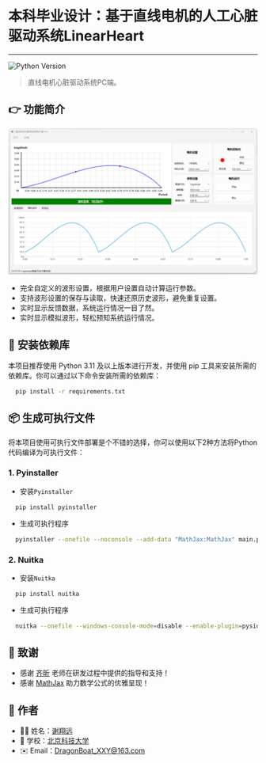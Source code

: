 # 本科毕业设计：基于直线电机的人工心脏驱动系统LinearHeart

---

![Python Version](https://img.shields.io/badge/python-%3E%3D%203.11-blue)

> 直线电机心脏驱动系统PC端。

## 👉 功能简介
<img src="Doc\UI.png" alt=""/>

- 完全自定义的波形设置，根据用户设置自动计算运行参数。
- 支持波形设置的保存与读取，快速还原历史波形，避免重复设置。
- 实时显示反馈数据，系统运行情况一目了然。
- 实时显示模拟波形，轻松预知系统运行情况。

## 🚀 安装依赖库
本项目推荐使用 Python 3.11 及以上版本进行开发，并使用 pip 工具来安装所需的依赖库。你可以通过以下命令安装所需的依赖库：
```bash
  pip install -r requirements.txt
```

## 📦 生成可执行文件
将本项目使用可执行文件部署是个不错的选择，你可以使用以下2种方法将Python代码编译为可执行文件：
### 1. Pyinstaller
- 安装`Pyinstaller`
```bash
  pip install pyinstaller
```
- 生成可执行程序
```bash
  pyinstaller --onefile --noconsole --add-data "MathJax:MathJax" main.py
```
### 2. Nuitka
- 安装`Nuitka`
```bash
  pip install nuitka
```
- 生成可执行程序
```bash
  nuitka --onefile --windows-console-mode=disable --enable-plugin=pyside6 --mingw64 --include-data-dir=MathJax=MathJax main.py
```

## 🙌 致谢
- 感谢 [齐昕](https://me.ustb.edu.cn/shiziduiwu/jiaoshixinxi/2022-03-24/530.html) 老师在研发过程中提供的指导和支持！
- 感谢 [MathJax](https://www.mathjax.org/) 助力数学公式的优雅呈现！

## 🌟 作者
- 🧑‍💻 姓名：[谢翔远](https://github.com/Xiangyuan-Xie)  
- 🏫 学校：[北京科技大学](https://www.ustb.edu.cn/)  
- ✉️ Email：[DragonBoat_XXY@163.com](mailto:DragonBoat_XXY@163.com)